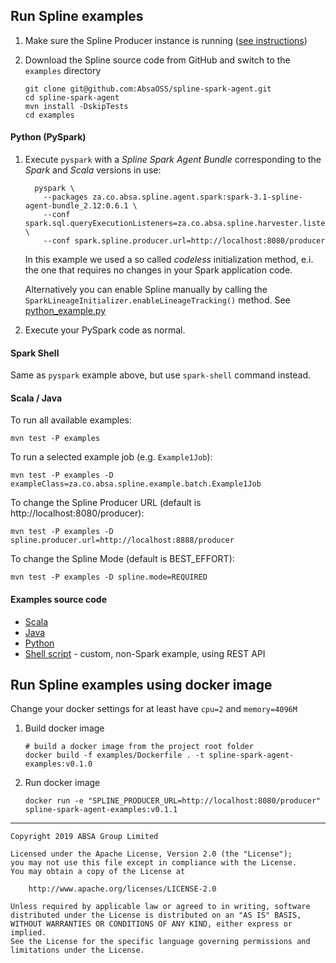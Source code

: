 ## Run Spline examples 

1. Make sure the Spline Producer instance is running ([see instructions](https://absaoss.github.io/spline/#start-spline-server))

2. Download the Spline source code from GitHub and switch to the `examples` directory     
    ```shell script
    git clone git@github.com:AbsaOSS/spline-spark-agent.git
    cd spline-spark-agent
    mvn install -DskipTests
    cd examples
    ```

#### Python (PySpark)

1. Execute `pyspark` with a _Spline Spark Agent Bundle_ corresponding to the _Spark_ and _Scala_ versions in use:
    ```shell script
      pyspark \
        --packages za.co.absa.spline.agent.spark:spark-3.1-spline-agent-bundle_2.12:0.6.1 \
        --conf spark.sql.queryExecutionListeners=za.co.absa.spline.harvester.listener.SplineQueryExecutionListener \
        --conf spark.spline.producer.url=http://localhost:8080/producer
    ```
   In this example we used a so called _codeless_ initialization method, 
   e.i. the one that requires no changes in your Spark application code.
    
   Alternatively you can enable Spline manually by calling the `SparkLineageInitializer.enableLineageTracking()` method.
   See [python_example.py](src/main/python/python_example.py)
   
2. Execute your PySpark code as normal.

#### Spark Shell

Same as `pyspark` example above, but use `spark-shell` command instead.

#### Scala / Java

To run all available examples:
```shell script
mvn test -P examples
```

To run a selected example job (e.g. `Example1Job`):
```shell script
mvn test -P examples -D exampleClass=za.co.absa.spline.example.batch.Example1Job
``` 

To change the Spline Producer URL (default is http://localhost:8080/producer):
```shell script
mvn test -P examples -D spline.producer.url=http://localhost:8888/producer
```

To change the Spline Mode (default is BEST_EFFORT):
```shell script
mvn test -P examples -D spline.mode=REQUIRED
```


#### Examples source code
  - [Scala](src/main/scala/za/co/absa/spline/example/)
  - [Java](src/main/java/za/co/absa/spline/example/)
  - [Python](src/main/python/)
  - [Shell script](src/main/shell/) - custom, non-Spark example, using REST API

## Run Spline examples using docker image
Change your docker settings for at least have `cpu=2` and `memory=4096M`

1. Build docker image
    ```shell script
    # build a docker image from the project root folder
    docker build -f examples/Dockerfile . -t spline-spark-agent-examples:v0.1.0
    ```

2. Run docker image
    ```shell script
    docker run -e "SPLINE_PRODUCER_URL=http://localhost:8080/producer" spline-spark-agent-examples:v0.1.1
    ```

---

    Copyright 2019 ABSA Group Limited
    
    Licensed under the Apache License, Version 2.0 (the "License");
    you may not use this file except in compliance with the License.
    You may obtain a copy of the License at
    
        http://www.apache.org/licenses/LICENSE-2.0
    
    Unless required by applicable law or agreed to in writing, software
    distributed under the License is distributed on an "AS IS" BASIS,
    WITHOUT WARRANTIES OR CONDITIONS OF ANY KIND, either express or implied.
    See the License for the specific language governing permissions and
    limitations under the License.
